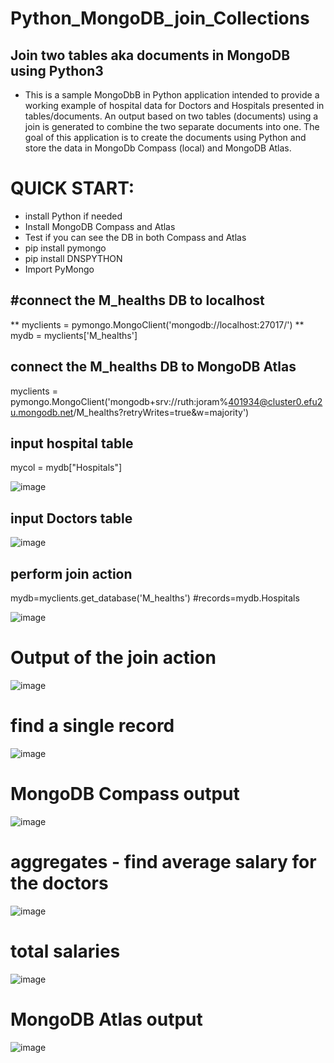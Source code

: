 # Python_MongoDB_join_Collections
## Join two tables aka documents in MongoDB using Python3
* This is a sample MongoDbB in Python application intended to provide a working example of hospital data for Doctors and Hospitals presented in tables/documents. An output based on two tables (documents) using a join is generated to combine the two separate documents into one. The goal of this application is to create the documents using Python and store the data in MongoDb Compass (local) and MongoDB Atlas.
# QUICK START:
* install Python if needed
* Install MongoDB Compass and Atlas
* Test if you can see the DB in both Compass and Atlas
* pip install pymongo
* pip install DNSPYTHON
* Import PyMongo

## #connect the M_healths DB to localhost
** myclients = pymongo.MongoClient('mongodb://localhost:27017/')
** mydb = myclients['M_healths']
## connect the M_healths DB to MongoDB Atlas
myclients = pymongo.MongoClient('mongodb+srv://ruth:joram%401934@cluster0.efu2u.mongodb.net/M_healths?retryWrites=true&w=majority')

## input hospital table
mycol = mydb["Hospitals"]

![image](https://user-images.githubusercontent.com/17750481/112547524-e97b9500-8dcb-11eb-8b49-9360ad3d3ad0.png)
## input Doctors table
![image](https://user-images.githubusercontent.com/17750481/112547681-2182d800-8dcc-11eb-8862-6e67fb106152.png)

## perform join action
mydb=myclients.get_database('M_healths')
#records=mydb.Hospitals

![image](https://user-images.githubusercontent.com/17750481/112548855-f13c3900-8dcd-11eb-94d3-e80455bebcb6.png)
# Output of the join action
![image](https://user-images.githubusercontent.com/17750481/112548988-25aff500-8dce-11eb-82a9-576bebd6b6ac.png)
# find a single record
![image](https://user-images.githubusercontent.com/17750481/112549105-542dd000-8dce-11eb-8e6a-c97d558507f9.png)
# MongoDB Compass output
![image](https://user-images.githubusercontent.com/17750481/112550350-47aa7700-8dd0-11eb-806e-84afa9b5277b.png)

# aggregates - find average salary for the doctors
![image](https://user-images.githubusercontent.com/17750481/112549240-893a2280-8dce-11eb-88d6-a2b1ac63d482.png)
# total salaries
![image](https://user-images.githubusercontent.com/17750481/112549332-aff85900-8dce-11eb-91bc-b85a49a4de88.png)
# MongoDB Atlas output 
![image](https://user-images.githubusercontent.com/17750481/112550507-87715e80-8dd0-11eb-8400-85c86cc4696a.png)




